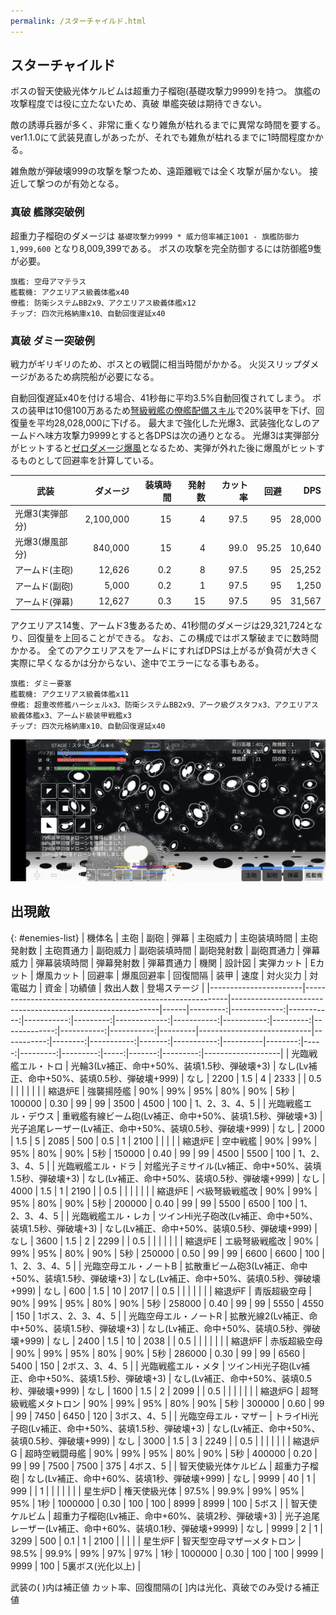 ```yaml
---
permalink: /スターチャイルド.html
---
```

## スターチャイルド

ボスの智天使級光体ケルビムは超重力子榴砲(基礎攻撃力9999)を持つ。
旗艦の攻撃程度では役に立たないため、真破 単艦突破は期待できない。

敵の誘導兵器が多く、非常に重くなり雑魚が枯れるまでに異常な時間を要する。
ver1.1.0にて武装見直しがあったが、それでも雑魚が枯れるまでに1時間程度かかる。

雑魚敵が弾破壊999の攻撃を撃つため、遠距離戦では全く攻撃が届かない。
接近して撃つのが有効となる。

### 真破 艦隊突破例

超重力子榴砲のダメージは `基礎攻撃力9999 * 威力倍率補正1001 - 旗艦防御力1,999,600` となり8,009,399である。
ボスの攻撃を完全防御するには防御艦9隻が必要。

```
旗艦: 空母アマテラス
艦載機: アクエリアス級義体艦x40
僚艦: 防衛システムBB2x9、アクエリアス級義体艦x12
チップ: 四次元格納庫x10、自動回復遅延x40
```

### 真破 ダミー突破例

戦力がギリギリのため、ボスとの戦闘に相当時間がかかる。
火災スリップダメージがあるため病院船が必要になる。

自動回復遅延x40を付ける場合、41秒毎に平均3.5%自動回復されてしまう。
ボスの装甲は10億100万あるため[弩級戦艦の僚艦配備スキル](僚艦配備スキル.md#僚艦配備スキル)で20%装甲を下げ、回復量を平均28,028,000に下げる。
最大まで強化した光爆3、武装強化なしのアームドへ味方攻撃力9999とすると各DPSは次の通りとなる。
光爆3は実弾部分がヒットすると[ゼロダメージ爆風](ダメージ計算.md#爆風について)となるため、実弾が外れた後に爆風がヒットするものとして回避率を計算している。

| 武装            |  ダメージ | 装填時間 | 発射数 | カット率 |  回避 |    DPS |
|-----------------|----------:|---------:|-------:|---------:|------:|-------:|
| 光爆3(実弾部分) | 2,100,000 |       15 |      4 |     97.5 |    95 | 28,000 |
| 光爆3(爆風部分) |   840,000 |       15 |      4 |     99.0 | 95.25 | 10,640 |
| アームド(主砲)  |    12,626 |      0.2 |      8 |     97.5 |    95 | 25,252 |
| アームド(副砲)  |     5,000 |      0.2 |      1 |     97.5 |    95 |  1,250 |
| アームド(弾幕)  |    12,627 |      0.3 |     15 |     97.5 |    95 | 31,567 |

アクエリアス14隻、アームド3隻あるため、41秒間のダメージは29,321,724となり、回復量を上回ることができる。
なお、この構成ではボス撃破までに数時間かかる。
全てのアクエリアスをアームドにすればDPSは上がるが負荷が大きく実際に早くなるかは分からない、途中でエラーになる事もある。

```
旗艦: ダミー要塞
艦載機: アクエリアス級義体艦x11
僚艦: 超重改修艦ハーシェルx3、防衛システムBB2x9、アーク級グスタフx3、アクエリアス級義体艦x3、アームド級装甲戦艦x3
チップ: 四次元格納庫x10、自動回復遅延x40
```

![スターチャイルドエリア5ボス](./image/スターチャイルドエリア5ボス.png)

## 出現敵

{: #enemies-list}
| 機体名                | 主砲                                                      | 副砲                                                       | 弾幕 | 主砲威力 | 主砲装填時間 | 主砲発射数 | 主砲貫通力 | 副砲威力 | 副砲装填時間 | 副砲発射数 | 副砲貫通力 | 弾幕威力 | 弾幕装填時間 | 弾幕発射数 | 弾幕貫通力 | 機関    | 設計図                     | 実弾カット | Eカット | 爆風カット | 回避率 | 爆風回避率 | 回復間隔 |    装甲 | 速度 | 対火災力 | 対電磁力 | 資金 | 功績値 | 救出人数 | 登場ステージ      |
|-----------------------|-----------------------------------------------------------|------------------------------------------------------------|------|---------:|-------------:|-----------:|-----------:|---------:|-------------:|-----------:|-----------:|---------:|-------------:|-----------:|-----------:|---------|----------------------------|-----------:|--------:|-----------:|-------:|-----------:|----------|--------:|-----:|---------:|---------:|-----:|-------:|---------:|-------------------|
| 光臨戦艦エル・トロ    | 光輪3(Lv補正、命中+50%、装填1.5秒、弾破壊+3)              | なし(Lv補正、命中+50%、装填0.5秒、弾破壊+999)              | なし |     2200 |          1.5 |          4 |       2333 |          |          0.5 |            |            |          |              |            |            | 縮退炉E | 強襲揚陸艦                 |        90% |     99% |        95% |    80% |        90% | 5秒      |  100000 | 0.30 |       99 |       99 | 3500 |   4500 |      100 | 1、2、3、4、5     |
| 光臨戦艦エル・デウス  | 重戦艦有線ビーム砲(Lv補正、命中+50%、装填1.5秒、弾破壊+3) | 光子追尾レーザー(Lv補正、命中+50%、装填0.5秒、弾破壊+999)  | なし |     2000 |          1.5 |          5 |       2085 |      500 |          0.5 |          1 |       2100 |          |              |            |            | 縮退炉E | 空中戦艦                   |        90% |     99% |        95% |    80% |        90% | 5秒      |  150000 | 0.40 |       99 |       99 | 4500 |   5500 |      100 | 1、2、3、4、5     |
| 光臨戦艦エル・ドラ    | 対艦光子ミサイル(Lv補正、命中+50%、装填1.5秒、弾破壊+3)   | なし(Lv補正、命中+50%、装填0.5秒、弾破壊+999)              | なし |     4000 |          1.5 |          1 |       2190 |          |          0.5 |            |            |          |              |            |            | 縮退炉E | ペ級弩級戦艦改             |        90% |     99% |        95% |    80% |        90% | 5秒      |  200000 | 0.40 |       99 |       99 | 5500 |   6500 |      100 | 1、2、3、4、5     |
| 光臨戦艦エル・レカ    | ツインHi光子砲改(Lv補正、命中+50%、装填1.5秒、弾破壊+3)   | なし(Lv補正、命中+50%、装填0.5秒、弾破壊+999)              | なし |     3600 |          1.5 |          2 |       2299 |          |          0.5 |            |            |          |              |            |            | 縮退炉E | エ級弩級戦艦改             |        90% |     99% |        95% |    80% |        90% | 5秒      |  250000 | 0.50 |       99 |       99 | 6600 |   6600 |      100 | 1、2、3、4、5     |
| 光臨空母エル・ノートB | 拡散重ビーム砲3(Lv補正、命中+50%、装填1.5秒、弾破壊+3)    | なし(Lv補正、命中+50%、装填0.5秒、弾破壊+999)              | なし |      600 |          1.5 |         10 |       2017 |          |          0.5 |            |            |          |              |            |            | 縮退炉F | 青版超級空母               |        90% |     99% |        95% |    80% |        90% | 5秒      |  258000 | 0.40 |       99 |       99 | 5550 |   4550 |      150 | 1ボス、2、3、4、5 |
| 光臨空母エル・ノートR | 拡散光線2(Lv補正、命中+50%、装填1.5秒、弾破壊+3)          | なし(Lv補正、命中+50%、装填0.5秒、弾破壊+999)              | なし |     2400 |          1.5 |         10 |       2038 |          |          0.5 |            |            |          |              |            |            | 縮退炉F | 赤版超級空母               |        90% |     99% |        95% |    80% |        90% | 5秒      |  286000 | 0.30 |       99 |       99 | 6560 |   5400 |      150 | 2ボス、3、4、5    |
| 光臨戦艦エル・メタ    | ツインHi光子砲(Lv補正、命中+50%、装填1.5秒、弾破壊+3)     | なし(Lv補正、命中+50%、装填0.5秒、弾破壊+999)              | なし |     1600 |          1.5 |          2 |       2099 |          |          0.5 |            |            |          |              |            |            | 縮退炉G | 超弩級戦艦メタトロン       |        90% |     99% |        95% |    80% |        90% | 5秒      |  300000 | 0.60 |       99 |       99 | 7450 |   6450 |      120 | 3ボス、4、5       |
| 光臨空母エル・マザー  | トライHi光子砲(Lv補正、命中+50%、装填1.5秒、弾破壊+3)     | なし(Lv補正、命中+50%、装填0.5秒、弾破壊+999)              | なし |     3000 |          1.5 |          3 |       2249 |          |          0.5 |            |            |          |              |            |            | 縮退炉G | 超時空戦闘母艦             |        90% |     99% |        95% |    80% |        90% | 5秒      |  400000 | 0.20 |       99 |       99 | 7500 |   7500 |      375 | 4ボス、5          |
| 智天使級光体ケルビム  | 超重力子榴砲                                              | なし(Lv補正、命中+60%、装填1秒、弾破壊+999)                | なし |     9999 |           40 |          1 |        999 |          |            1 |            |            |          |              |            |            | 星生炉D | 権天使級光体               |      97.5% |   99.9% |        99% |    95% |        95% | 1秒      | 1000000 | 0.30 |      100 |      100 | 8999 |   8999 |      100 | 5ボス             |
| 智天使ケルビム        | 超重力子榴砲(Lv補正、命中+60%、装填2秒、弾破壊+3)         | 光子追尾レーザー(Lv補正、命中+60%、装填0.1秒、弾破壊+9999) | なし |     9999 |            2 |          1 |       3299 |      500 |          0.1 |          1 |       2100 |          |              |            |            | 星生炉F | 智天型空母マザーメタトロン |      98.5% |   99.9% |        99% |    97% |        97% | 1秒      | 1000000 | 0.30 |      100 |      100 | 9999 |   9999 |      100 | 5裏ボス(光化以上) |

武装の( )内は補正値
カット率、回復間隔の[ ]内は光化、真破でのみ受ける補正値
